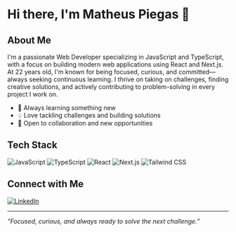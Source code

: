 # Hi there, I'm Matheus Piegas 👋

## About Me

I'm a passionate Web Developer specializing in JavaScript and TypeScript, with a focus on building modern web applications using React and Next.js. At 22 years old, I'm known for being focused, curious, and committed—always seeking continuous learning. I thrive on taking on challenges, finding creative solutions, and actively contributing to problem-solving in every project I work on.

- 🚀 Always learning something new
- 💡 Love tackling challenges and building solutions
- 🤝 Open to collaboration and new opportunities

## Tech Stack

![JavaScript](https://img.shields.io/badge/JavaScript-F7DF1E?style=for-the-badge&logo=javascript&logoColor=black)
![TypeScript](https://img.shields.io/badge/TypeScript-3178C6?style=for-the-badge&logo=typescript&logoColor=white)
![React](https://img.shields.io/badge/React-20232A?style=for-the-badge&logo=react&logoColor=61DAFB)
![Next.js](https://img.shields.io/badge/Next.js-000000?style=for-the-badge&logo=nextdotjs&logoColor=white)
![Tailwind CSS](https://img.shields.io/badge/Tailwind_CSS-06B6D4?style=for-the-badge&logo=tailwindcss&logoColor=white)

## Connect with Me

[![LinkedIn](https://img.shields.io/badge/LinkedIn-0A66C2?style=for-the-badge&logo=linkedin&logoColor=white)](https://www.linkedin.com/in/matheuspiegas/)

---

*“Focused, curious, and always ready to solve the next challenge.”*
